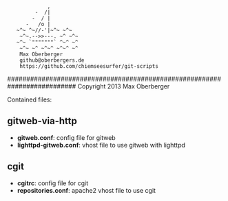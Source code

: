 <pre><code>
             ,
         -  /|
        -  / |
      -   /o |
   ~^~ ^~//-'|~^~ ~^~
    ~^~.-->>---. ~^ ~^~
   ~^~ `"""""""` ^~^ ~^
    ~^~ ~^ ~^~^ ~^~^ ~^
    Max Oberberger
    github@oberbergers.de
    https://github.com/chiemseesurfer/git-scripts
</code></pre>

##########################################################################
Copyright 2013 Max Oberberger

Contained files:

## gitweb-via-http
- **gitweb.conf**: config file for gitweb
- **lighttpd-gitweb.conf**: vhost file to use gitweb with lighttpd

## cgit
- **cgitrc**: config file for cgit
- **repositories.conf**: apache2 vhost file to use cgit
